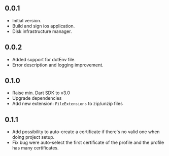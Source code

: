 ## 0.0.1

- Initial version.
- Build and sign ios application.
- Disk infrastructure manager.

## 0.0.2

- Added support for dotEnv file.
- Error description and logging improvement.

## 0.1.0

- Raise min. Dart SDK to v3.0
- Upgrade dependencies
- Add new extension: `FileExtensions` to zip/unzip files

## 0.1.1

- Add possibility to auto-create a certificate if there's no valid one when doing project setup.
- Fix bug were auto-select the first certificate of the profile and the profile has many certificates.